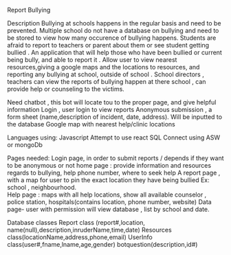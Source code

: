 Report Bullying

Description
Bullying at schools happens in the regular basis and need to be prevented. Multiple school do not have a database on bullying and need to be stored to view how many occurence of bullying happens. Students are afraid to report to teachers or parent about them or see student getting bullied . An application that will help those who have been bullied or current being bully, and able to report it . Allow user to view  nearest resources,giving a google maps and the locations to resources, and reporting any bullying at school, outside of school . School directors , teachers can view the reports of bullying happen at there school , can provide help or counseling to the victims.  

Need chatbot , this bot will locate tou to the proper page, and give helpful information 
Login , user login to view reports 
Anonymous submission , a form sheet (name,description of incident, date, address). Will be inputted to the database 
Google map with nearest help/clinic locations 

Languages using:
Javascript 
Attempt to use react 
SQL Connect using ASW or mongoDb 

Pages needed:
Login page, in order to submit reports / depends if they want to be anonymous or not 
home page : provide information and resources regards to bullying, help phone number, where to seek help 
A report page , with a map for user to pin the exact location they have being bullied Ex: school , neighbourhood.  
Help page : maps with all help locations, show all available counselor , police station, hospitals(contains location, phone number, website) 
Data page-  user with permission will view database , list by school and date.  

Database classes 
Report class (report#,location, name(null),description,inruderName,time,date)
Resources class(locationName,address,phone,email)
UserInfo class(user#,fname,lname,age,gender)
botquestion(description,id#)


